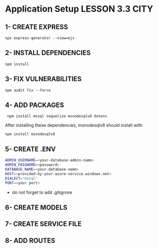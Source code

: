 # Application Setup LESSON 3.3 CITY

## 1- CREATE EXPRESS

`npx express-generator --view=ejs`

## 2- INSTALL DEPENDENCIES

`npm install`

## 3- FIX VULNERABILITIES

`npm audit fix --force `

## 4- ADD PACKAGES

` npm install mssql sequelize msnodesqlv8 dotenv`

After installing these dependencies, msnodesqlv8 should install with:

`npm install msnodesqlv8`

## 5- CREATE .ENV

```bash
ADMIN_USERNAME=<your-database-admin-name>
ADMIN_PASSWORD=<password>
DATABASE_NAME=<your-database-name>
HOST=<provided-by-your-azure-service.windows.net>
DIALECT="mssql"
PORT=<your port>
```

- do not forget to add .gitignore

## 6- CREATE MODELS

## 7- CREATE SERVICE FILE

## 8- ADD ROUTES
